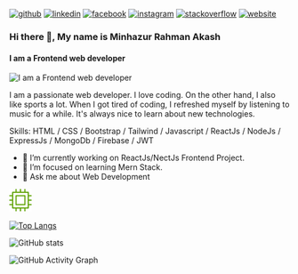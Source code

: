 
[<img src='https://cdn.jsdelivr.net/npm/simple-icons@3.0.1/icons/github.svg' alt='github' height='40'>](https://github.com/Akash7766)  [<img src='https://cdn.jsdelivr.net/npm/simple-icons@3.0.1/icons/linkedin.svg' alt='linkedin' height='40'>](https://www.linkedin.com/in/akash7766/)  [<img src='https://cdn.jsdelivr.net/npm/simple-icons@3.0.1/icons/facebook.svg' alt='facebook' height='40'>](https://www.facebook.com/Akash7766/)  [<img src='https://cdn.jsdelivr.net/npm/simple-icons@3.0.1/icons/instagram.svg' alt='instagram' height='40'>](https://www.instagram.com/akash_rahman_69//)  [<img src='https://cdn.jsdelivr.net/npm/simple-icons@3.0.1/icons/stackoverflow.svg' alt='stackoverflow' height='40'>](https://stackoverflow.com/users/https://stackoverflow.com/users/18384001/akash-rahman)  [<img src='https://cdn.jsdelivr.net/npm/simple-icons@3.0.1/icons/icloud.svg' alt='website' height='40'>](https://akash-rahman.vercel.app)  

### Hi there 👋, My name is Minhazur Rahman Akash
#### I am a Frontend web developer
![I am a Frontend web developer](https://i.ibb.co/VpqJM96/Beige-Brown-Personal-Brand-Linkedin-Banner.png)

I am a passionate web developer. I love coding. On the other hand, I also like sports a lot. When I got tired of
coding, I refreshed myself by listening to music for a while. It's always nice to learn
about new technologies.

Skills: HTML / CSS / Bootstrap / Tailwind / Javascript / ReactJs / NodeJs / ExpressJs / MongoDb / Firebase / JWT

- 🔭 I’m currently working on ReactJs/NectJs Frontend Project.
- 🌱 I’m focused on learning Mern Stack.
- 💬 Ask me about Web Development 



<a href='https://docs.github.com/en/developers'><img src='https://raw.githubusercontent.com/acervenky/animated-github-badges/master/assets/devbadge.gif' width='40' height='40'></a> 

[![Top Langs](https://github-readme-stats.vercel.app/api/top-langs/?username=Akash7766)](https://github.com/anuraghazra/github-readme-stats)

![GitHub stats](https://github-readme-stats.vercel.app/api?username=Akash7766&show_icons=true)  

![GitHub Activity Graph](https://activity-graph.herokuapp.com/graph?username=Akash7766)  

